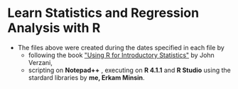 # Learn Statistics and Regression Analysis with R

+ The files above were created during the dates specified in each file by 
  + following the book ["Using R for Introductory Statistics"](https://cbb.sjtu.edu.cn/~mywu/bi217/usingR.pdf) by John Verzani,
  + scripting on **Notepad++** , executing on **R 4.1.1** and **R Studio** using the stardard libraries by **me, Erkam Minsin**.
